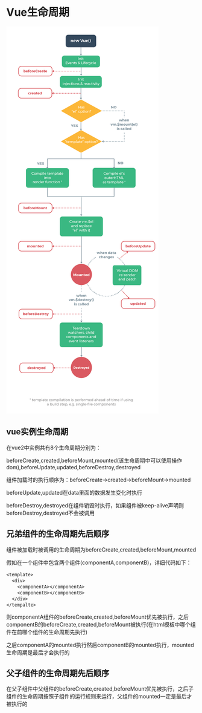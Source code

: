 # Vue生命周期
![](https://github.com/shinhwazt/jianshu/blob/master/blog/images/lifecycle.png)


## vue实例生命周期

在vue2中实例共有8个生命周期分别为：


beforeCreate,created,beforeMount,mounted(该生命周期中可以使用操作dom),beforeUpdate,updated,beforeDestroy,destroyed


组件加载时的执行顺序为：beforeCreate->created->beforeMount->mounted


beforeUpdate,updated在data里面的数据发生变化时执行


beforeDestroy,destroyed在组件销毁时执行，如果组件被keep-alive声明则beforeDestroy,destroyed不会被调用

## 兄弟组件的生命周期先后顺序


组件被加载时被调用的生命周期为beforeCreate,created,beforeMount,mounted

假如在一个组件中包含两个组件(componentA,componentB)，详细代码如下：
```
<template>
  <div>
    <componentA></componentA>
    <componentB></componentB>
  </div>
</tempalte>
```
则componentA组件的beforeCreate,created,beforeMount优先被执行，之后componentB的beforeCreate,created,beforeMount被执行(在html模板中哪个组件在前哪个组件的生命周期先执行)

之后componentA的mounted执行然后componentB的mounted执行，mounted生命周期是最后才会执行的

## 父子组件的生命周期先后顺序

在父子组件中父组件的beforeCreate,created,beforeMount优先被执行，之后子组件的生命周期按照子组件的运行规则来运行，父组件的mounted一定是最后才被执行的



